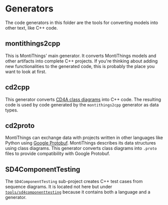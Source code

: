 # Generators

The code generators in this folder are the tools
for converting models into other text, like C++ code.

## montithings2cpp

This is MontiThings' main generator.
It converts MontiThings models and other artifacts into complete
C++ projects.
If you're thinking about adding new functionalities to the
generated code, this is probably the place you want to look at first.

## cd2cpp

This generator converts
[CD4A class diagrams](https://github.com/MontiCore/cd4analysis)
into C++ code.
The resulting code is used by code generated by the
`montithings2cpp` generator as data types.

## cd2proto

MontiThings can exchange data with projects written in other languages
like Python using [Google Protobuf](https://protobuf.dev).
MontiThings describes its data structures using class diagrams.
This generator converts class diagrams into `.proto` files to provide
compatibility with Google Protobuf.

## SD4ComponentTesting

The `SD4ComponentTesting` sub-project creates C++ test cases from
sequence diagrams.
It is located not here but under [`tools/sd4componenttesting`](../tools/sd4componenttesting) because
it contains both a language and a generator.